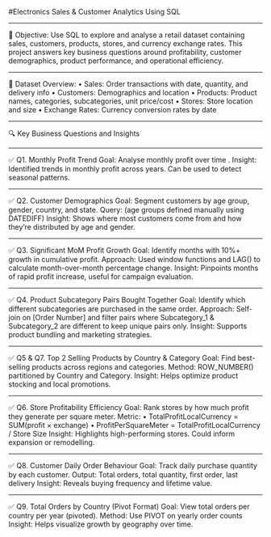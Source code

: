 #Electronics Sales & Customer Analytics Using SQL
________________________________________
🧭 Objective:
Use SQL to explore and analyse a retail dataset containing sales, customers, products, stores, and currency exchange rates. This project answers key business questions around profitability, customer demographics, product performance, and operational efficiency.
________________________________________
📁 Dataset Overview:
•	Sales: Order transactions with date, quantity, and delivery info
•	Customers: Demographics and location
•	Products: Product names, categories, subcategories, unit price/cost
•	Stores: Store location and size
•	Exchange Rates: Currency conversion rates by date
________________________________________
🔍 Key Business Questions and Insights
________________________________________
✅ Q1. Monthly Profit Trend
Goal: Analyse monthly profit over time .
Insight: Identified trends in monthly profit across years. Can be used to detect seasonal patterns.
________________________________________
✅ Q2. Customer Demographics
Goal: Segment customers by age group, gender, country, and state.
Query: (age groups defined manually using DATEDIFF)
Insight: Shows where most customers come from and how they’re distributed by age and gender.
________________________________________
✅ Q3. Significant MoM Profit Growth
Goal: Identify months with 10%+ growth in cumulative profit.
Approach: Used window functions and LAG() to calculate month-over-month percentage change.
Insight: Pinpoints months of rapid profit increase, useful for campaign evaluation.
________________________________________
✅ Q4. Product Subcategory Pairs Bought Together
Goal: Identify which different subcategories are purchased in the same order.
Approach: Self-join on [Order Number] and filter pairs where Subcategory_1 & Subcategory_2 are different to keep unique pairs only.
Insight: Supports product bundling and marketing strategies.
________________________________________
✅ Q5 & Q7. Top 2 Selling Products by Country & Category
Goal: Find best-selling products across regions and categories.
Method: ROW_NUMBER() partitioned by Country and Category.
Insight: Helps optimize product stocking and local promotions.
________________________________________
✅ Q6. Store Profitability Efficiency
Goal: Rank stores by how much profit they generate per square meter.
Metric:
•	TotalProfitLocalCurrency = SUM(profit × exchange)
•	ProfitPerSquareMeter = TotalProfitLocalCurrency / Store Size
Insight: Highlights high-performing stores. Could inform expansion or remodelling.
________________________________________
✅ Q8. Customer Daily Order Behaviour
Goal: Track daily purchase quantity by each customer.
Output: Total orders, total quantity, first order, last delivery
Insight: Reveals buying frequency and lifetime value.
________________________________________
✅ Q9. Total Orders by Country (Pivot Format)
Goal: View total orders per country per year (pivoted).
Method: Use PIVOT on yearly order counts
Insight: Helps visualize growth by geography over time.

